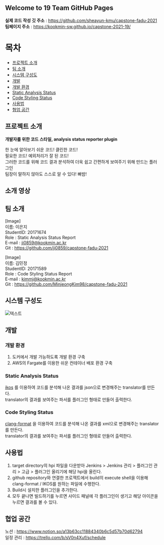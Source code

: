 ## Welcome to 19 Team GitHub Pages
**실제 코드 작성 깃 주소** : https://github.com/sheayun-kmu/capstone-fadu-2021  
**팀페이지 주소** : https://kookmin-sw.github.io/capstone-2021-19/  

# 목차  
- [프로젝트 소개](#프로젝트-소개)  
- [팀 소개](#팀-소개)  
- [시스템 구성도](#시스템-구성도)  
- [개발](#개발)  
 - [개발 환경](#개발-환경)  
 - [Static Analysis Status](#Static-Analysis-Status)  
 - [Code Styling Status](#Code-Styling-Status)  
- [사용법](#사용법)  
- [협업 공간](#협업-공간)  

## 프로젝트 소개  

**개발자를 위한 코드 스타일, analysis status reporter plugin**  

한 눈에 알아보기 쉬운 코드! 클린한 코드!  
필요한 코드! 예외처리가 잘 된 코드!  
그러한 코드를 위해 코드 결과 분석하여 더욱 쉽고 간편하게 보여주기 위해 만드는 플러그인  
팀장이 말하지 않아도 스스로 알 수 있다! 빠밤!  

## 소개 영상  

## 팀 소개  
  
[Image]  
이름: 이은지  
StudentID: 20171674  
Role : Static Analysis Status Report  
E-mail : ji0859@kookmin.ac.kr   
Git : https://github.com/ji0859/capstone-fadu-2021  

[Image]  
이름: 김민정  
StudentID: 20171589  
Role : Code Styling Status Report  
E-mail : kimmj@kookmin.ac.kr  
Git : https://github.com/MinjeongKim98/capstone-fadu-2021  

## 시스템 구성도  

![텍스트](home/user/docker.jpg)  

## 개발  
### 개발 환경  

1. 도커에서 개발 가능하도록 개발 환경 구축  
2. AWS의 Fargate를 이용한 쉬운 컨테이너 배포 환경 구축  

### Static Analysis Status  

[ikos](https://github.com/NASA-SW-VnV/ikos) 를 이용하여 코드를 분석해 나온 결과를 json으로 변경해주는 translator를 만든다.  
translator의 결과를 보여주는 파서를 플러그인 형태로 만들어 출력한다.  

### Code Styling Status  

[clang-format](https://clang.llvm.org/docs/ClangFormat.html) 을 이용하여 코드를 분석해 나온 결과를 xml으로 변경해주는 translator를 만든다.  
translator의 결과를 보여주는 파서를 플러그인 형태로 만들어 출력한다.  

## 사용법  

1. target directory의 hpi 파일을 다운받아 Jenkins > Jenkins 관리 > 플러그인 관리 > 고급 > 플러그인 올리기에 해당 hpi을 올린다.  
2. github repository와 연결한 프로젝트에서 build의 execute shell을 이용해 clang-format / IKOS를 원하는 파일에 수행한다.  
3. Build시 설치한 플러그인을 추가한다.  
4. 모두 끝나면 빌드하기를 누르면 사이드 패널에 각 플러그인이 생기고 해당 아이콘을 누르면 결과를 볼 수 있다.  

## 협업 공간  

노션 : https://www.notion.so/a13b63cc11884340b6c5d57b70d62794  
일정 관리 : https://trello.com/b/sV0n4Xuf/schedule  

